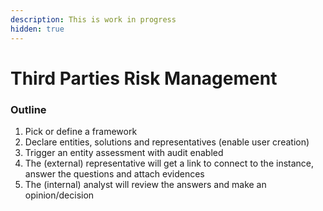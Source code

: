 ```yaml
---
description: This is work in progress
hidden: true
---
```


# Third Parties Risk Management

### Outline





1. Pick or define a framework
2. Declare entities, solutions and representatives (enable user creation)
3. Trigger an entity assessment with audit enabled
4. The (external) representative will get a link to connect to the instance, answer the questions and attach evidences&#x20;
5. The (internal) analyst will review the answers and make an opinion/decision &#x20;
